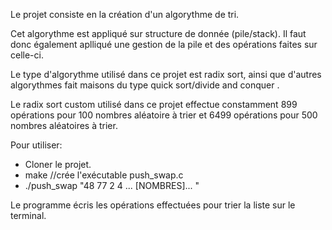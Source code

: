 Le projet consiste en la création d'un algorythme de tri. 

Cet algorythme est appliqué sur structure de donnée (pile/stack). Il faut donc également aplliqué une gestion de la pile et des opérations faites sur celle-ci. 

Le type d'algorythme utilisé dans ce projet est radix sort, ainsi que d'autres algorythmes fait maisons du type quick sort/divide and conquer . 

Le radix sort custom utilisé dans ce projet effectue constamment 899 opérations pour 100 nombres aléatoire à trier et 6499 opérations pour 500 nombres aléatoires à trier. 

Pour utiliser: 
 - Cloner le projet.
 - make //crée l'exécutable push_swap.c 
 - ./push_swap "48 77 2 4 ... [NOMBRES]... "

Le programme écris les opérations effectuées pour trier la liste sur le terminal. 
